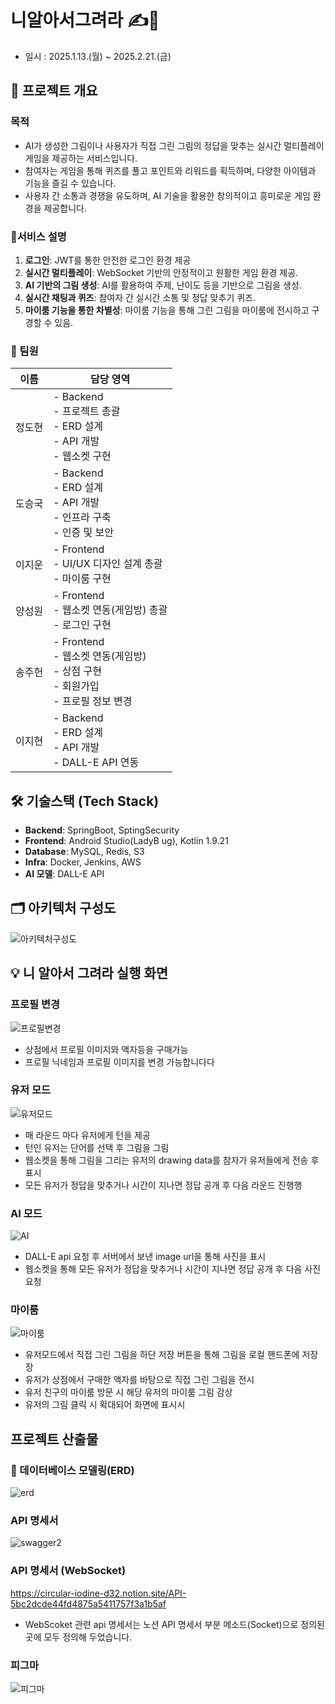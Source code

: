 # 니알아서그려라 ✍️🎨
- 일시 : 2025.1.13.(월)  ~ 2025.2.21.(금)
## 📝 프로젝트 개요

### **목적**

- AI가 생성한 그림이나 사용자가 직접 그린 그림의 정답을 맞추는 실시간 멀티플레이 게임을 제공하는 서비스입니다. 
- 참여자는 게임을 통해 퀴즈를 풀고 포인트와 리워드를 획득하며, 다양한 아이템과 기능을 즐길 수 있습니다. 
- 사용자 간 소통과 경쟁을 유도하며, AI 기술을 활용한 창의적이고 흥미로운 게임 환경을 제공합니다.


### 📱서비스 설명
1. **로그인**: JWT를 통한 안전한 로그인 환경 제공
2. **실시간 멀티플레이**: WebSocket 기반의 안정적이고 원활한 게임 환경 제공.
3. **AI 기반의 그림 생성**:
AI를 활용하여 주제, 난이도 등을 기반으로 그림을 생성.
4. **실시간 채팅과 퀴즈**: 참여자 간 실시간 소통 및 정답 맞추기 퀴즈.
5. **마이룸 기능을 통한 차별성**:
마이룸 기능을 통해 그린 그림을 마이룸에 전시하고 구경할 수 있음.




### 🤝 팀원

| 이름        | 담당 영역                                                  |     
| ----------- | ------------------------------------------------------------ |
| 정도현     | - Backend<br />- 프로젝트 총괄<br />- ERD 설계<br />- API 개발<br />- 웹소켓 구현 | 
| 도승국     | - Backend<br />- ERD 설계<br />- API 개발<br />- 인프라 구축<br />- 인증 및 보안 | 
| 이지운     | - Frontend<br />- UI/UX 디자인 설계 총괄<br />- 마이룸 구현  | 
| 양성원     | - Frontend<br />- 웹소켓 연동(게임방) 총괄<br />- 로그인 구현 | 
| 송주헌     | - Frontend<br />- 웹소켓 연동(게임방)<br />- 상점 구현<br />- 회원가입<br />- 프로필 정보 변경  | 
| 이지현     | - Backend<br />- ERD 설계<br />- API 개발<br />- DALL-E API 연동 | 




## 🛠 기술스택 (Tech Stack)
- **Backend**: SpringBoot, SptingSecurity
- **Frontend**: Android Studio(LadyB ug), Kotlin 1.9.21
- **Database**: MySQL, Redis, S3
- **Infra**: Docker, Jenkins, AWS
- **AI 모델**: DALL-E API

## 🗂️ 아키텍처 구성도

![아키텍처구성도](images/아키텍처구성도.png)

## 💡 니 알아서 그려라 실행 화면

### 프로필 변경

![프로필변경](images/프로필변경.gif)

- 상점에서 프로필 이미지와 액자등을 구매가능
- 프로필 닉네임과 프로필 이미지를 변경 가능합니다다

### 유저 모드

![유저모드](images/유저모드.gif)

- 매 라운드 마다 유저에게 턴을 제공
- 턴인 유저는 단어를 선택 후 그림을 그림
- 웹소켓을 통해 그림을 그리는 유저의 drawing data를 참자가 유저들에게 전송 후 표시
- 모든 유저가 정답을 맞추거나 시간이 지나면 정답 공개 후 다음 라운드 진행행 

### AI 모드

![AI](images/AI.gif)

- DALL-E api 요청 후 서버에서 보낸 image url을 통해 사진을 표시
- 웹소켓을 통해 모든 유저가 정답을 맞추거나 시간이 지나면 정답 공개 후 다음 사진 요청

### 마이룸

![마이룸](images/마이룸.gif
)
- 유저모드에서 직접 그린 그림을 하단 저장 버튼을 통해 그림을 로컬 핸드폰에 저장장
- 유저가 상점에서 구매한 액자를 바탕으로 직접 그린 그림을 전시
- 유저 친구의 마이룸 방문 시 해당 유저의 마이룸 그림 감상
- 유저의 그림 클릭 시 확대되어 화면에 표시시

##  프로젝트 산출물

### 💾 데이터베이스 모델링(ERD)

![erd](images/erd.png)

### API 명세서 

![swagger2](images/swagger2.gif)

### API 명세서 (WebSocket)

https://circular-iodine-d32.notion.site/API-5bc2dcde44fd4875a5411757f3a1b5af

- WebScoket 관련 api 명세서는 노션 API 명세서 부분 메소드(Socket)으로 정의된 곳에 모두 정의해 두었습니다.

### 피그마 


![피그마](images/피그마.png)



 


